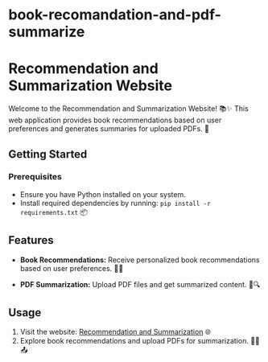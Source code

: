 # book-recomandation-and-pdf-summarize

# Recommendation and Summarization Website

Welcome to the Recommendation and Summarization Website! 📚✨ This web application provides book recommendations based on user preferences and generates summaries for uploaded PDFs. 🚀

## Getting Started

### Prerequisites
- Ensure you have Python installed on your system. 
- Install required dependencies by running: `pip install -r requirements.txt` 📦

## Features

- **Book Recommendations:** Receive personalized book recommendations based on user preferences. 📖💡

- **PDF Summarization:** Upload PDF files and get summarized content. 📄🔍

## Usage

1. Visit the website: [Recommendation and Summarization](https://recommendationandsummarize.azurewebsites.net/) 🌐
2. Explore book recommendations and upload PDFs for summarization. 🕵️‍♂️📤

